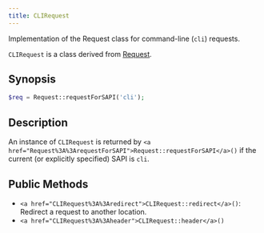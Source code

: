 ```yaml
---
title: CLIRequest
---
```


Implementation of the Request class for command-line (`cli`) requests.

`CLIRequest` is a class derived from <a href="Request">Request</a>.

## Synopsis

```php
$req = Request::requestForSAPI('cli');
```

## Description

An instance of `CLIRequest` is returned by `<a href="Request%3A%3ArequestForSAPI">Request::requestForSAPI</a>()`
if the current (or explicitly specified) SAPI is `cli`.

## Public Methods

* `<a href="CLIRequest%3A%3Aredirect">CLIRequest::redirect</a>()`: Redirect a request to another location.
* `<a href="CLIRequest%3A%3Aheader">CLIRequest::header</a>()`

